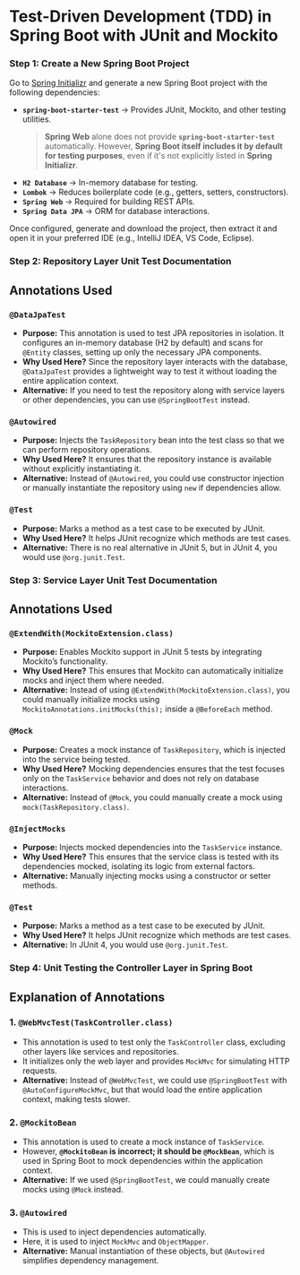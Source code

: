 
# **Test-Driven Development (TDD) in Spring Boot with JUnit and Mockito**

### **Step 1: Create a New Spring Boot Project**

Go to [Spring Initializr](https://start.spring.io/) and generate a new Spring Boot project with the following dependencies:

- **`spring-boot-starter-test`** → Provides JUnit, Mockito, and other testing utilities.

  > **Spring Web** alone does not provide **`spring-boot-starter-test`** automatically. However, **Spring Boot itself includes it by default for testing purposes**, even if it's not explicitly listed in **Spring Initializr**.
>
- **`H2 Database`** → In-memory database for testing.
- **`Lombok`** → Reduces boilerplate code (e.g., getters, setters, constructors).
- **`Spring Web`** → Required for building REST APIs.
- **`Spring Data JPA`** → ORM for database interactions.

Once configured, generate and download the project, then extract it and open it in your preferred IDE (e.g., IntelliJ IDEA, VS Code, Eclipse).

### **Step 2: Repository Layer Unit Test Documentation**

## Annotations Used

### `@DataJpaTest`

- **Purpose:** This annotation is used to test JPA repositories in isolation. It configures an in-memory database (H2 by default) and scans for `@Entity` classes, setting up only the necessary JPA components.
- **Why Used Here?** Since the repository layer interacts with the database, `@DataJpaTest` provides a lightweight way to test it without loading the entire application context.
- **Alternative:** If you need to test the repository along with service layers or other dependencies, you can use `@SpringBootTest` instead.

### `@Autowired`

- **Purpose:** Injects the `TaskRepository` bean into the test class so that we can perform repository operations.
- **Why Used Here?** It ensures that the repository instance is available without explicitly instantiating it.
- **Alternative:** Instead of `@Autowired`, you could use constructor injection or manually instantiate the repository using `new` if dependencies allow.

### `@Test`

- **Purpose:** Marks a method as a test case to be executed by JUnit.
- **Why Used Here?** It helps JUnit recognize which methods are test cases.
- **Alternative:** There is no real alternative in JUnit 5, but in JUnit 4, you would use `@org.junit.Test`.

### **Step 3: Service Layer Unit Test Documentation**

## Annotations Used

### `@ExtendWith(MockitoExtension.class)`

- **Purpose:** Enables Mockito support in JUnit 5 tests by integrating Mockito’s functionality.
- **Why Used Here?** This ensures that Mockito can automatically initialize mocks and inject them where needed.
- **Alternative:** Instead of using `@ExtendWith(MockitoExtension.class)`, you could manually initialize mocks using `MockitoAnnotations.initMocks(this);` inside a `@BeforeEach` method.

### `@Mock`

- **Purpose:** Creates a mock instance of `TaskRepository`, which is injected into the service being tested.
- **Why Used Here?** Mocking dependencies ensures that the test focuses only on the `TaskService` behavior and does not rely on database interactions.
- **Alternative:** Instead of `@Mock`, you could manually create a mock using `mock(TaskRepository.class)`.

### `@InjectMocks`

- **Purpose:** Injects mocked dependencies into the `TaskService` instance.
- **Why Used Here?** This ensures that the service class is tested with its dependencies mocked, isolating its logic from external factors.
- **Alternative:** Manually injecting mocks using a constructor or setter methods.

### `@Test`

- **Purpose:** Marks a method as a test case to be executed by JUnit.
- **Why Used Here?** It helps JUnit recognize which methods are test cases.
- **Alternative:** In JUnit 4, you would use `@org.junit.Test`.

### **Step 4: Unit Testing the Controller Layer in Spring Boot**

## Explanation of Annotations

### 1. `@WebMvcTest(TaskController.class)`

- This annotation is used to test only the `TaskController` class, excluding other layers like services and repositories.
- It initializes only the web layer and provides `MockMvc` for simulating HTTP requests.
- **Alternative:** Instead of `@WebMvcTest`, we could use `@SpringBootTest` with `@AutoConfigureMockMvc`, but that would load the entire application context, making tests slower.

### 2. `@MockitoBean`

- This annotation is used to create a mock instance of `TaskService`.
- However, **`@MockitoBean` is incorrect; it should be `@MockBean`**, which is used in Spring Boot to mock dependencies within the application context.
- **Alternative:** If we used `@SpringBootTest`, we could manually create mocks using `@Mock` instead.

### 3. `@Autowired`

- This is used to inject dependencies automatically.
- Here, it is used to inject `MockMvc` and `ObjectMapper`.
- **Alternative:** Manual instantiation of these objects, but `@Autowired` simplifies dependency management.